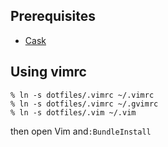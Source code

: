 ## Prerequisites
 - [Cask](https://github.com/cask/cask)

## Using vimrc 
    % ln -s dotfiles/.vimrc ~/.vimrc
    % ln -s dotfiles/.vimrc ~/.gvimrc
    % ln -s dotfiles/.vim ~/.vim
then open Vim and`:BundleInstall`
